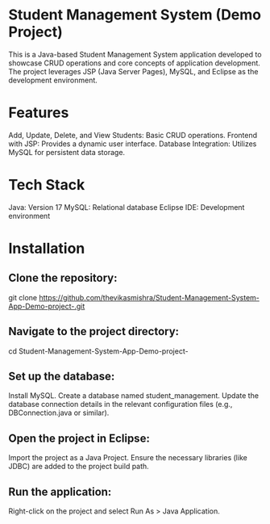 # Student Management System (Demo Project)
 This is a Java-based Student Management System application developed to showcase CRUD operations and core concepts of application development. The project leverages JSP (Java Server Pages), MySQL, and Eclipse as the development environment.

# Features
Add, Update, Delete, and View Students: Basic CRUD operations.
Frontend with JSP: Provides a dynamic user interface.
Database Integration: Utilizes MySQL for persistent data storage.

# Tech Stack
Java: Version 17
MySQL: Relational database
Eclipse IDE: Development environment

# Installation
## Clone the repository:
git clone https://github.com/thevikasmishra/Student-Management-System-App-Demo-project-.git

## Navigate to the project directory:
cd Student-Management-System-App-Demo-project-

## Set up the database:

Install MySQL.
Create a database named student_management.
Update the database connection details in the relevant configuration files (e.g., DBConnection.java or similar).

## Open the project in Eclipse:

Import the project as a Java Project.
Ensure the necessary libraries (like JDBC) are added to the project build path.

## Run the application:

Right-click on the project and select Run As > Java Application.

